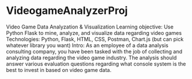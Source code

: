 # VideogameAnalyzerProj
Video Game Data Analyzation &amp; Visualization Learning objective: Use Python Flask to mine, analyze, and visualize data regarding video games Technologies: Python, Flask, HTML, CSS, Postman, Chart.js (but can pick whatever library you want) Intro: As an employee of a data analysis consulting company, you have been tasked with the job of collecting and analyzing data regarding the video game industry. The analysis should answer various evaluation questions regarding what console system is the best to invest in based on video game data.
